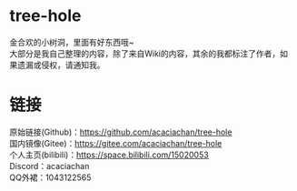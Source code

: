 # tree-hole  
金合欢的小树洞，里面有好东西哦~  
大部分是我自己整理的内容，除了来自Wiki的内容，其余的我都标注了作者，如果遗漏或侵权，请通知我。  

# 链接  
原始链接(Github)：https://github.com/acaciachan/tree-hole  
国内镜像(Gitee)：https://gitee.com/acaciachan/tree-hole  
个人主页(bilibili)：https://space.bilibili.com/15020053  
Discord：acaciachan  
QQ外裙：1043122565
